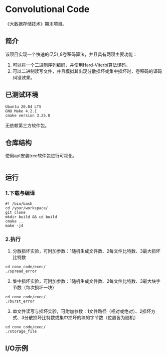 # Convolutional Code

《大数据存储技术》期末项目。

## 简介
该项目实现一个快速的(7,5)_8卷积码算法，并且具有两项主要功能：
1. 可以将一个二进制序列编码，并使用Hard-Viterbi算法译码。
2. 可以二进制读写文件，并且模拟其出现分散损坏或集中损坏时，卷积码的译码纠错效果。

## 已测试环境
```
Ubuntu 20.04 LTS
GNU Make 4.2.1
cmake version 3.25.0
```
无依赖第三方软件包。

## 仓库结构
使用apt安装tree软件包进行可视化。
```

```

## 运行
### 1.下载与编译
```
#! /bin/bash
cd /your/workspace/
git clone
mkdir build && cd build
cmake ..
make -j4
```

### 2.执行
1. 分散损坏实验，可附加参数：1随机生成文件数、2每文件比特数、3最大损坏比特数
```
cd conv_code/exec/
./spread_error
```
2. 集中损坏实验，可附加参数：1随机生成文件数、2每文件比特数、3最大块字节数（每次损坏一块）
```
cd conv_code/exec/
./burst_error
```
3. 单文件读写与损坏实验，可附加参数：1文件路径（相对或绝对）、2损坏方式、3分散损坏比特数或集中损坏的块的字节数（位置皆为随机）
```
cd conv_code/exec/
./storage_file
```

## I/O示例
